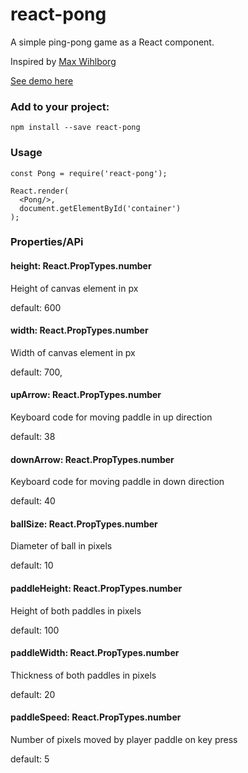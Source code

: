 # react-pong
A simple ping-pong game as a React component.

Inspired by [Max Wihlborg](https://github.com/maxwihlborg/youtube-tutorials)

[See demo here](http://ohall.github.io/react-pong)


### Add to your project:
```
npm install --save react-pong
```

### Usage
```
const Pong = require('react-pong');

React.render(
  <Pong/>,
  document.getElementById('container')
);
```
### Properties/APi

#### height: React.PropTypes.number
Height of canvas element in px

default: 600

#### width: React.PropTypes.number
Width of canvas element in px

default: 700,
      
#### upArrow: React.PropTypes.number
Keyboard code for moving paddle in up direction

default: 38

#### downArrow: React.PropTypes.number
Keyboard code for moving paddle in down direction

default: 40

#### ballSize: React.PropTypes.number
Diameter of ball in pixels

default: 10

#### paddleHeight: React.PropTypes.number
Height of both paddles in pixels

default: 100

#### paddleWidth: React.PropTypes.number
Thickness of both paddles in pixels

default: 20

#### paddleSpeed: React.PropTypes.number
Number of pixels moved by player paddle on key press      

default: 5
